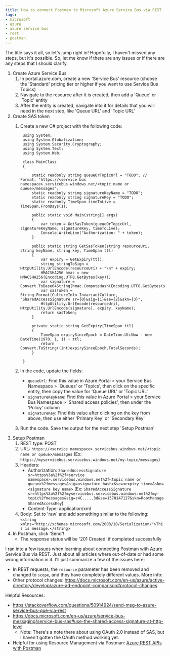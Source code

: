 ```yaml
---
title: How to connect Postman to Microsoft Azure Service Bus via REST
tags:
- microsoft
- azure
- azure service bus
- rest
- postman
---
```


The title says it all, so let's jump right in! Hopefully, I haven't missed any steps, but it's possible. So, let me know if there are any issues or if there are any steps that I should clarify.

1. Create Azure Service Bus
    1. In portal.azure.com, create a new 'Service Bus' resource (choose the 'Standard' pricing tier or higher if you want to use Service Bus Topics)
    2. Navigate to the resource after it is created, then add a 'Queue' or 'Topic' entity
    3. After the entity is created, navigate into it for details that you will need in the next step, like 'Queue URL' and 'Topic URL'
1. Create SAS token
    1. Create a new C# project with the following code:
    
            using System;
            using System.Globalization;
            using System.Security.Cryptography;
            using System.Text;
            using System.Web;
            
            class MainClass
            {
            
                static readonly string queueOrTopicUrl = "TODO"; // Format: "https://<service bus namespace>.servicebus.windows.net/<topic name or queue>/messages";
                static readonly string signatureKeyName = "TODO";
                static readonly string signatureKey = "TODO";
                static readonly TimeSpan timeToLive = TimeSpan.FromDays(1);
            
                public static void Main(string[] args)
                {
                    var token = GetSasToken(queueOrTopicUrl, signatureKeyName, signatureKey, timeToLive);
                    Console.WriteLine("Authorization: " + token);
                }
            
                public static string GetSasToken(string resourceUri, string keyName, string key, TimeSpan ttl)
                {
                    var expiry = GetExpiry(ttl);
                    string stringToSign = HttpUtility.UrlEncode(resourceUri) + "\n" + expiry;
                    HMACSHA256 hmac = new HMACSHA256(Encoding.UTF8.GetBytes(key));
                    var signature = Convert.ToBase64String(hmac.ComputeHash(Encoding.UTF8.GetBytes(stringToSign)));
                    var sasToken = String.Format(CultureInfo.InvariantCulture, "SharedAccessSignature sr={0}&sig={1}&se={2}&skn={3}",
                    HttpUtility.UrlEncode(resourceUri), HttpUtility.UrlEncode(signature), expiry, keyName);
                    return sasToken;
                }
            
                private static string GetExpiry(TimeSpan ttl)
                {
                    TimeSpan expirySinceEpoch = DateTime.UtcNow - new DateTime(1970, 1, 1) + ttl;
                    return Convert.ToString((int)expirySinceEpoch.TotalSeconds);
                }
            
            }
            
    2. In the code, update the fields:
        - `queueUrl`: Find this value in Azure Portal > your Service Bus Namespace > 'Queues' or 'Topics', then click on the specific entity, then copy the value for 'Queue URL' or 'Topic URL'
        - `signatureKeyName`: Find this value in Azure Portal > your Service Bus Namespace > 'Shared access policies', then under the 'Policy' column
        - `signatureKey`: Find this value after clicking on the key from above, then use either 'Primary Key' or 'Secondary Key'
    3. Run the code. Save the output for the next step 'Setup Postman'
2. Setup Postman
    1. REST type: POST
    2. URL: `https://<service namespace>.servicebus.windows.net/<topic name or queue>/messages` (Ex: `https://myservicebus.servicebus.windows.net/my-topic/messages`)
    3. Headers:
        - Authorization: `SharedAccessSignature sr=https%3a%2f%2f<service namespace>.servicebus.windows.net%2f<topic name or queue>%2fmessages&sig=<signature hash>&se=<expiry time>&skn=<signature key name>` (Ex: `SharedAccessSignature sr=https%3a%2f%2fmyservicebus.servicebus.windows.net%2fmy-topic%2fmessages&sig=z4C.....3d&se=1570147127&skn=RootManageSharedAccessKey`)
        - Content-Type: application/xml
    4. Body: Set to 'raw' and add something similar to the following: `<string xmlns="http://schemas.microsoft.com/2003/10/Serialization/">This is message.</string>`
3. In Postman, click 'Send'!
    - The response status will be '201 Created' if completed successfully


I ran into a few issues when learning about connecting Postman with Azure Service Bus via REST. Just about all articles where out-of-date or had some wrong information in it. I'll just summarize a few of the issues here:
- In REST requests, the `resource` parameter has been removed and changed to `scope`, and they have completely different values. More info: 
- Other protocol changes: https://docs.microsoft.com/en-us/azure/active-directory/develop/azure-ad-endpoint-comparison#protocol-changes

Helpful Resources:
- https://stackoverflow.com/questions/50914924/send-msg-to-azure-service-bus-que-via-rest
- https://docs.microsoft.com/en-us/azure/service-bus-messaging/service-bus-sas#use-the-shared-access-signature-at-http-level
    - Note: There's a note there about using OAuth 2.0 instead of SAS, but I haven't gotten the OAuth method working yet.
- Helpful for using Resource Management via Postman: [Azure REST APIs with Postman](https://blog.jongallant.com/2017/11/azure-rest-apis-postman/)
